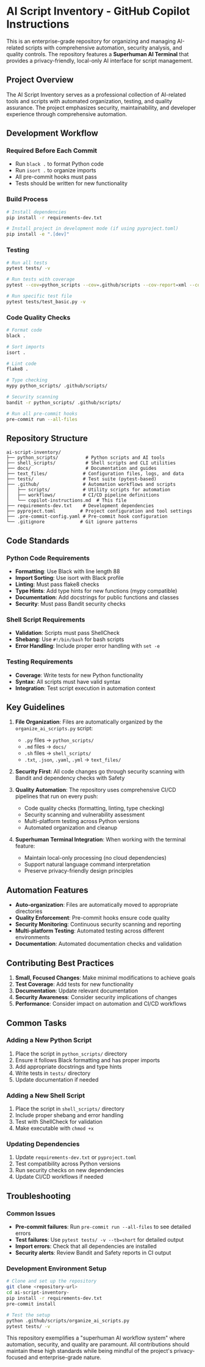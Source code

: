 # AI Script Inventory - GitHub Copilot Instructions

This is an enterprise-grade repository for organizing and managing AI-related scripts with comprehensive automation, security analysis, and quality controls. The repository features a **Superhuman AI Terminal** that provides a privacy-friendly, local-only AI interface for script management.

## Project Overview

The AI Script Inventory serves as a professional collection of AI-related tools and scripts with automated organization, testing, and quality assurance. The project emphasizes security, maintainability, and developer experience through comprehensive automation.

## Development Workflow

### Required Before Each Commit
- Run `black .` to format Python code
- Run `isort .` to organize imports
- All pre-commit hooks must pass
- Tests should be written for new functionality

### Build Process
```bash
# Install dependencies
pip install -r requirements-dev.txt

# Install project in development mode (if using pyproject.toml)
pip install -e ".[dev]"
```

### Testing
```bash
# Run all tests
pytest tests/ -v

# Run tests with coverage
pytest --cov=python_scripts --cov=.github/scripts --cov-report=xml --cov-report=html

# Run specific test file
pytest tests/test_basic.py -v
```

### Code Quality Checks
```bash
# Format code
black .

# Sort imports
isort .

# Lint code
flake8 .

# Type checking
mypy python_scripts/ .github/scripts/

# Security scanning
bandit -r python_scripts/ .github/scripts/

# Run all pre-commit hooks
pre-commit run --all-files
```

## Repository Structure

```
ai-script-inventory/
├── python_scripts/          # Python scripts and AI tools
├── shell_scripts/           # Shell scripts and CLI utilities
├── docs/                    # Documentation and guides
├── text_files/             # Configuration files, logs, and data
├── tests/                  # Test suite (pytest-based)
├── .github/                # Automation workflows and scripts
│   ├── scripts/            # Utility scripts for automation
│   ├── workflows/          # CI/CD pipeline definitions
│   └── copilot-instructions.md  # This file
├── requirements-dev.txt    # Development dependencies
├── pyproject.toml         # Project configuration and tool settings
├── .pre-commit-config.yaml # Pre-commit hook configuration
└── .gitignore             # Git ignore patterns
```

## Code Standards

### Python Code Requirements
- **Formatting**: Use Black with line length 88
- **Import Sorting**: Use isort with Black profile
- **Linting**: Must pass flake8 checks
- **Type Hints**: Add type hints for new functions (mypy compatible)
- **Documentation**: Add docstrings for public functions and classes
- **Security**: Must pass Bandit security checks

### Shell Script Requirements  
- **Validation**: Scripts must pass ShellCheck
- **Shebang**: Use `#!/bin/bash` for bash scripts
- **Error Handling**: Include proper error handling with `set -e`

### Testing Requirements
- **Coverage**: Write tests for new Python functionality
- **Syntax**: All scripts must have valid syntax
- **Integration**: Test script execution in automation context

## Key Guidelines

1. **File Organization**: Files are automatically organized by the `organize_ai_scripts.py` script:
   - `.py` files → `python_scripts/`
   - `.md` files → `docs/`
   - `.sh` files → `shell_scripts/`
   - `.txt`, `.json`, `.yaml`, `.yml` → `text_files/`

2. **Security First**: All code changes go through security scanning with Bandit and dependency checks with Safety

3. **Quality Automation**: The repository uses comprehensive CI/CD pipelines that run on every push:
   - Code quality checks (formatting, linting, type checking)
   - Security scanning and vulnerability assessment  
   - Multi-platform testing across Python versions
   - Automated organization and cleanup

4. **Superhuman Terminal Integration**: When working with the terminal feature:
   - Maintain local-only processing (no cloud dependencies)
   - Support natural language command interpretation
   - Preserve privacy-friendly design principles

## Automation Features

- **Auto-organization**: Files are automatically moved to appropriate directories
- **Quality Enforcement**: Pre-commit hooks ensure code quality
- **Security Monitoring**: Continuous security scanning and reporting
- **Multi-platform Testing**: Automated testing across different environments
- **Documentation**: Automated documentation checks and validation

## Contributing Best Practices

1. **Small, Focused Changes**: Make minimal modifications to achieve goals
2. **Test Coverage**: Add tests for new functionality
3. **Documentation**: Update relevant documentation
4. **Security Awareness**: Consider security implications of changes
5. **Performance**: Consider impact on automation and CI/CD workflows

## Common Tasks

### Adding a New Python Script
1. Place the script in `python_scripts/` directory
2. Ensure it follows Black formatting and has proper imports
3. Add appropriate docstrings and type hints
4. Write tests in `tests/` directory
5. Update documentation if needed

### Adding a New Shell Script
1. Place the script in `shell_scripts/` directory
2. Include proper shebang and error handling
3. Test with ShellCheck for validation
4. Make executable with `chmod +x`

### Updating Dependencies
1. Update `requirements-dev.txt` or `pyproject.toml`
2. Test compatibility across Python versions
3. Run security checks on new dependencies
4. Update CI/CD workflows if needed

## Troubleshooting

### Common Issues
- **Pre-commit failures**: Run `pre-commit run --all-files` to see detailed errors
- **Test failures**: Use `pytest tests/ -v --tb=short` for detailed output
- **Import errors**: Check that all dependencies are installed
- **Security alerts**: Review Bandit and Safety reports in CI output

### Development Environment Setup
```bash
# Clone and set up the repository
git clone <repository-url>
cd ai-script-inventory-
pip install -r requirements-dev.txt
pre-commit install

# Test the setup
python .github/scripts/organize_ai_scripts.py
pytest tests/ -v
```

This repository exemplifies a "superhuman AI workflow system" where automation, security, and quality are paramount. All contributions should maintain these high standards while being mindful of the project's privacy-focused and enterprise-grade nature.